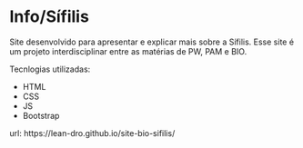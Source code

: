 # Info/Sífilis
<p>Site desenvolvido para apresentar e explicar mais sobre a Sífilis. Esse site é um projeto interdisciplinar entre as matérias de PW, PAM e BIO.</p>
<p>Tecnlogias utilizadas:</p>
<ul>
  <li>HTML</li>
  <li>CSS</li>
  <li>JS</li>
  <li>Bootstrap</li>
</ul>
<p>url: https://lean-dro.github.io/site-bio-sifilis/</p>
